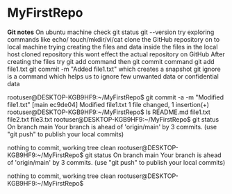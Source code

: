 # MyFirstRepo
**Git notes**
On ubuntu machine
check git status
git --version
try exploring commands like echo/ touch/mkdir/vi/cat
clone the GitHub repository on to local machine
trying creating the files and data inside the files in the  local host cloned repository
this wont effect the actual repository on GitHub
After creating the files
try git add command
then git commit command 
git add file1.txt
git commit -m "Added file1.txt"
which creates a snapshot
git ignore is a command which helps us to ignore few unwanted data or confidential data


rootuser@DESKTOP-KGB9HF9:~/MyFirstRepo$ git commit -a -m "Modified file1.txt"
[main ec9de04] Modified file1.txt
 1 file changed, 1 insertion(+)
rootuser@DESKTOP-KGB9HF9:~/MyFirstRepo$ ls
README.md  file1.txt  file2.txt  file3.txt
rootuser@DESKTOP-KGB9HF9:~/MyFirstRepo$ git status
On branch main
Your branch is ahead of 'origin/main' by 3 commits.
  (use "git push" to publish your local commits)

nothing to commit, working tree clean
rootuser@DESKTOP-KGB9HF9:~/MyFirstRepo$ git status
On branch main
Your branch is ahead of 'origin/main' by 3 commits.
  (use "git push" to publish your local commits)

nothing to commit, working tree clean
rootuser@DESKTOP-KGB9HF9:~/MyFirstRepo$


